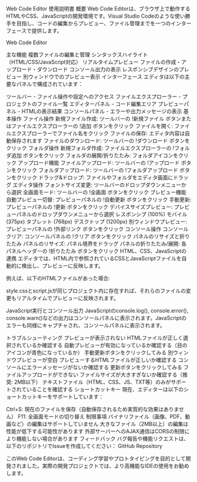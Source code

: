 Web Code Editor 使用説明書
概要
Web Code Editorは、ブラウザ上で動作するHTMLやCSS、JavaScriptの開発環境です。Visual Studio Codeのような使い勝手を目指し、コードの編集からプレビュー、ファイル管理までを一つのインターフェースで提供します。

Web Code Editor

主な機能
複数ファイルの編集と管理
シンタックスハイライト（HTML/CSS/JavaScript対応）
リアルタイムプレビュー
ファイルの作成・アップロード・ダウンロード
コンソール出力の表示
レスポンシブデザインのプレビュー
別ウィンドウでのプレビュー表示
インターフェース
エディタは以下の主要なパネルで構成されています：

ツールバー - ファイル操作や設定へのアクセス
ファイルエクスプローラー - プロジェクトのファイル一覧
エディターパネル - コード編集エリア
プレビューパネル - HTMLの表示結果
コンソールパネル - エラーや出力メッセージの表示
基本操作
ファイル操作
新規ファイル作成: ツールバーの !新規ファイル ボタンまたはファイルエクスプローラーの !追加 ボタンをクリック
ファイルを開く: ファイルエクスプローラーでファイル名をクリック
ファイルの保存: エディタ内容は自動保存されます
ファイルのダウンロード: ツールバーの !ダウンロード ボタンをクリック
フォルダ操作
新規フォルダ作成: ファイルエクスプローラーの !フォルダ追加 ボタンをクリック
フォルダの展開/折りたたみ: フォルダアイコンをクリック
アップロード機能
ファイルアップロード: ツールバーの !アップロード ボタンをクリック
フォルダアップロード: ツールバーの !フォルダアップロード ボタンをクリック
ドラッグ&ドロップ: ファイルやフォルダをエディタ画面にドラッグ
エディタ操作
フォントサイズ変更: ツールバーのドロップダウンメニューから選択
全画面モード: ツールバーの !全画面 ボタンをクリック
プレビュー機能
自動プレビュー切替: プレビューパネルの !自動更新 ボタンをクリック
手動更新: プレビューパネルの !更新 ボタンをクリック
デバイスサイズプレビュー: プレビューパネルのドロップダウンメニューから選択
レスポンシブ (100%)
モバイル (375px)
タブレット (768px)
デスクトップ (1200px)
別ウィンドウプレビュー: プレビューパネルの !外部リンク ボタンをクリック
コンソール操作
コンソールクリア: コンソールパネルの !クリア ボタンをクリック
パネルのリサイズと折りたたみ
パネルのリサイズ: パネル境界をドラッグ
パネルの折りたたみ/展開: 各パネルヘッダーの !折りたたみ ボタンをクリック
HTML、CSS、JavaScriptの連携
エディタでは、HTML内で参照されているCSSとJavaScriptファイルを自動的に検出し、プレビューに反映します。

例えば、以下のHTMLファイルがあった場合:

style.cssとscript.jsが同じプロジェクト内に存在すれば、それらのファイルの変更もリアルタイムでプレビューに反映されます。

JavaScript実行とコンソール出力
JavaScriptのconsole.log(), console.error(), console.warn()などの出力はコンソールパネルに表示されます。JavaScriptのエラーも同様にキャプチャされ、コンソールパネルに表示されます。

トラブルシューティング
プレビューが表示されない
HTMLファイルが正しく選択されているか確認する
自動プレビューが有効になっているか確認する（目のアイコンが青色になっているか）
手動更新ボタンをクリックしてみる
別ウィンドウプレビューが空白
プレビューするHTMLファイルが正しいか確認する
コンソールにエラーメッセージがないか確認する
更新ボタンをクリックしてみる
ファイルアップロードができない
ファイルサイズが大きすぎないか確認する（推奨: 2MB以下）
テキストファイル（HTML、CSS、JS、TXT等）のみがサポートされていることを確認する
ショートカットキー
現在、エディターは以下のショートカットキーをサポートしています：

Ctrl+S: 現在のファイルを保存（自動保存されるため実質的な効果はありません）
F11: 全画面モードの切り替え
制限事項
バイナリファイル（画像、PDF、動画など）の編集はサポートしていません
大きなファイル（2MB以上）の編集は性能が低下する可能性があります
外部サーバーへのAJAX通信はCORSの制限により機能しない場合があります
フィードバック
バグ報告や機能リクエストは、以下のリポジトリでIssueを作成してください： GitHub Repository

このWeb Code Editorは、コーディング学習やプロトタイピングを目的として開発されました。実際の開発プロジェクトでは、より高機能なIDEの使用をお勧めします。
